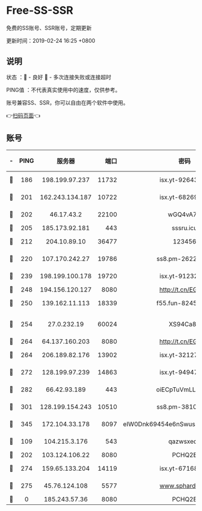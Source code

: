 # Free-SS-SSR

免费的SS账号、SSR账号，定期更新

更新时间：2019-02-24 16:25 +0800

## 说明

状态     ：🙂 - 良好 🙁 - 多次连接失败或连接超时

PING值   ：不代表真实使用中的速度，仅供参考。

账号兼容SS、SSR，你可以自由在两个软件中使用。

👉[扫码页面](https://liesauer.github.io/free-ss-ssr.github.io/)👈

## 账号

|-|PING|服务器|端口|密码|加密方式|区域|
|:----:|:----:|:-----:|-----:|:----:|:----:|:----:|
|🙂|186|198.199.97.237|11732|isx.yt-92643229|aes-256-cfb|US|
|🙂|201|162.243.134.187|10722|isx.yt-68269758|aes-256-cfb|US|
|🙂|202|46.17.43.2|22100|wGQ4vA7D|aes-256-gcm|RU|
|🙂|205|185.173.92.181|443|sssru.icu|rc4-md5|RU|
|🙂|212|204.10.89.10|36477|123456|aes-256-cfb|US|
|🙂|220|107.170.242.27|19786|ss8.pm-26221677|aes-256-cfb|US|
|🙂|239|198.199.100.178|19720|isx.yt-91232845|aes-256-cfb|US|
|🙂|248|194.156.120.127|8080|http://t.cn/EGJIyrl|rc4-md5|RU|
|🙂|250|139.162.11.113|18339|f55.fun-82455292|aes-256-cfb|SG|
|🙂|254|27.0.232.19|60024|XS94Ca8K|xchacha20-ietf-poly1305|HK|
|🙂|264|64.137.160.203|8080|http://t.cn/EGJIyrl|rc4-md5|CA|
|🙂|264|206.189.82.176|13902|isx.yt-32127764|aes-256-cfb|SG|
|🙂|272|128.199.97.239|14863|isx.yt-94947792|aes-256-cfb|SG|
|🙂|282|66.42.93.189|443|oiECpTuVmLLxk4Ts|aes-256-cfb|US|
|🙂|301|128.199.154.243|10510|ss8.pm-38103435|aes-256-cfb|SG|
|🙂|345|172.104.33.178|8097|eIW0Dnk69454e6nSwuspv9DmS201tQ0D|aes-256-cfb|SG|
|🙂|109|104.215.3.176|543|qazwsxedc|aes-256-gcm|JP|
|🙂|202|103.124.106.22|8080|PCHQ2E|rc4-md5|US|
|🙂|274|159.65.133.204|14119|isx.yt-67168990|aes-256-cfb|SG|
|🙂|275|45.76.124.108|5577|www.sphard.com|aes-256-cfb|AU|
|🙁|0|185.243.57.36|8080|PCHQ2E|rc4-md5|US|
